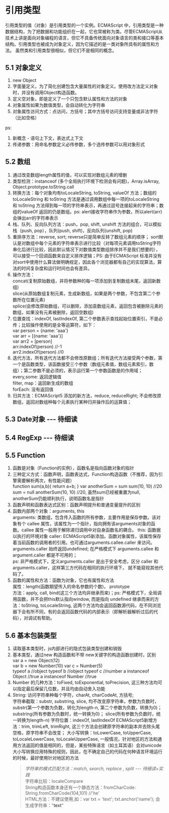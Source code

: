 # 引用类型
引用类型的值（对象）是引用类型的一个实例。ECMAScript 中，引用类型是一种数据结构，为了把数据和功能组织在一起，它也常被称为类。尽管ECMAScript从技术上讲是面向对象编程的语言，但它不具备传统面向对象语言的类和接口等基本结构。引用类型也被成为对象定义，因为它描述的是一类对象所具有的属性和方法。
虽然类和引用类型很相似，但它们不是相同的概念。

## 5.1 对象定义
1. new Object
2. 字面量定义，为了简化创建包含大量属性的对象定义。使用改方法定义对象时，并没有调用Object构造函数。
3. 定义空对象，即是定义了一个只包含默认属性和方法的对象
4. 对象属性如果为数值类型，会自动转化为字符串
5. 对象属性访问方式：点访问，方括号；其中方括号访问支持变量或非法字符（比如空格）

ps: 
1. 新概念 - 语句上下文，表达式上下文
2. 传递参数：用命名参数定义必传参数，多个选传参数可以用对象形式

## 5.2 数组
1. 通过改变数组length属性的值，可以实现对数组元素的增删
2. 类型检测：instanceof (多个全局执行环境下检测会有问题)，Array.isArray, Object.prototype.toString.call
3. 转换方法：每个对象均有toLocaleString, toString, valueOf 方法；数组的 toLocaleString 和 toString 方法是通过调用数组中每一项的toLocaleString 和 toString 方法得到每一项的字符串表示，再通过逗号连接起来的字符串；数组的valueOf 返回的仍是数组。ps: alert接收字符串作为参数，所以alert(arr)会弹出arr的字符串表示
4. 栈、队列、反向队列方法：push，pop, shift, unshift 方法的组合，可以模拟栈（push, pop），队列(push, shift)，反向队列(unshift, pop)
5. 重排序方法：reverse, sort; reverse只是简单反转了数组元素的顺序； sort默认是对数组中每个元素的字符串表示进行比较（对每项元素调用toString字符串化后进行比较，因此默认情况下对数值类型数组排序并不是我们想要的），可以接受一个回调函数来自定义排序逻辑；PS: 由于ECMAScript 标准并没有对sort中使用什么算法做明确规定，因此各个浏览器都有自己的实现算法，算法的时间复杂度和运行时间也会有差异。
6. 操作方法：  
    concat(复制原始数组，并将参数种的每一项添加到复制数组末尾，返回新数组)  
    slice(从原始数组复制元素，生成新数组，如果是两个参数，不包含第二个参数所在位置元素)  
    splice(会修改原始数组，可以删除，添加袁数组元素，返回包含被删除元素的数组，如果没有元素被删除，返回空数组)
7. 位置查找：indexOf, lastIndexOf, 第二个参数表示查找起始位置索引，不是必传；比较操作使用的是全等运算符，如下：  
    var person = {name: 'aaa'}  
    var arr = [{name: 'aaa'}]  
    var arr2 = [person]  
    arr.indexOf(person) //-1  
    arr2.indexOf(person) //0  
8. 迭代方法，所有迭代方法都不会修改原数组；所有迭代方法接受两个参数，第一个是函数类型，该函数接受三个参数（数组元素值，数组元素索引，数组）；第二参数不是必须的，表示运行第一个参数函数是的作用域；  
    every,some: 返回逻辑值  
    filter, map：返回新生成的数组  
    forEach: 没有返回值  
9. 归并方法：ECMAScript5 添加的新方法，reduce, reduceRight; 不会修改原数组，返回对数组种每个元素执行某种归并操作后的运算值；

## 5.3 Date对象 --- 待细读

## 5.4 RegExp --- 待细读

## 5.5 Function

1. 函数是对象（Function的实例），函数名是指向函数对象的指针  
2. 三种定义方式：函数声明，函数表达式，Function构造函数（不推荐，因为引擎需要解析两次，有性能问题）  
    function sum(a,b){
        return a+b;
    }
    var anotherSum = sum
    sum(10, 10) //20
    sum = null
    anotherSum(10, 10) //20, 虽然sum已经被重置为null, anotherSum仍能顺利执行，说明函数名是指针  
3. 函数声明和函数表达式区别：函数声明提升和普通变量提升的区别  
4. 函数内部两个对象：arguments, this  
    arguments: 类数组，包含传入函数的所有参数，主要作用是保存参数。该对象有个 callee 属性，该属性为一个指针，指向拥有该arguments对象的函数。callee 属性一般用于解除递归调用中对自身函数名的耦合。
    this: 函数据以执行的环境对象
    caller: ECMAScript5新添加。函数对象属性，该属性保存着当前函数的调用者的引用。也可通过arguments.callee.caller 来访问。arguments.caller 始终返回undefined; 在严格模式下 arguments.callee 和 argument.caller 都是不可用的；  
    ps: 非严格模式下，定义arguments.caller 是出于安全考虑，区分 caller 和 arguments.caller，这样第三方代码在相同的执行环境下， 就不能窥视其他代码了。  
5. 函数的属性和方法：函数为对象，它也有属性和方法  
    属性：length(函数期望传入的命名参数的个数)， prototype  
    方法：apply, call, bind(这三个方法均非继承而来)；ps: 严格模式下，全局调用函数，并不会把this默认指向window, 而是指向 undefined
    继承而来的方法：toString, toLocaleString, 这两个方法均会返回函数源代码，在不同浏览器下会有所不同，有的会返回函数代码的内部表示（即解析器解析过后的代码），对调试有帮助。

## 5.6 基本包装类型

1. 读取基本类型时，js内部进行的隐式包装类型创建和销毁  
2. 基本类型，通过new 构造函数和不带 new关键字的构造函数创建时，区别  
    var a = new Object(12)  
    var b = new Number(10)
    var c = Number(5)  
    typeof a    //object
    typeof b    //object
    typeof c    //number
    a instanceof Object //true
    a instanceof Number //true  
3. Number 的几种方法：toFixed, toExponential, toPrecision, 这三种方法均可以指定最后保留几位数，并且均由自动舍入功能
4. String: 访问字符串种每个字符，charAt, charCodeAt, 方括号;  
    字符串截取：substr, substring, slice, 均不改变原字符串，参数为负数时，substr(第一个参数为负数，转化为length-n, 第二个参数为负数，转换为0)； substring(所有参数为负数时，统一转换为0)； slice(所有参数为负数时，统一转换为length-n)
    字符位置：indexOf, lastIndexOf
    ECMAScript5新增方法：trim, trimLeft, trimRight, 这三个方法会创建原字符串的副本并去除头尾空格，原字符串不会改变；
    大小写转换：toLowerCase, toUpperCase, toLocaleLowerCase, toLocaleUpperCase, 一般情况，针对地区的方法和通用方法返回的值是相同的，但是，某些特殊语言（如土耳其语）会对unicode大小写转换应用特殊的规则，因此，在不确定自己的代码在何种语言环境运行的时候，最好使用针对地区的方法  
    > *字符串的模式匹配方法：match, search, replace , split --- 待细读+实践*  
    字符串比较：localeCompare       
    String构造函数本身还有一个静态方法：fromCharCode: String.fromCharCode(104,101) //'he'  
    HTML方法：不建议使用,如：var txt = 'text'; txt.anchor('name'); 会生成字符串："<a name='name'>text</a>"
